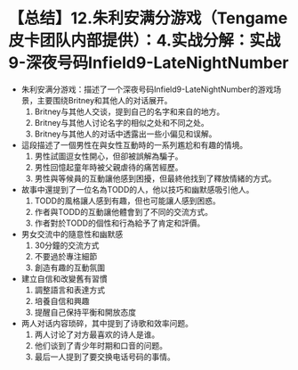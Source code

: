 # 【总结】12.朱利安满分游戏（Tengame皮卡团队内部提供）：4.实战分解：实战9-深夜号码Infield9-LateNightNumber

-   朱利安满分游戏：描述了一个深夜号码Infield9-LateNightNumber的游戏场景，主要围绕Britney和其他人的对话展开。
    1.  Britney与其他人交谈，提到自己的名字和来自的地方。
    2.  Britney与其他人讨论名字的相似之处和不同之处。
    3.  Britney与其他人的对话中透露出一些小偏见和误解。
-   這段描述了一個男性在與女性互動時的一系列尷尬和有趣的情境。
    1.  男性試圖逗女性開心，但卻被誤解為騙子。
    2.  男性回憶起童年時被父親虐待的痛苦經歷。
    3.  男性與等候員的互動讓他感到困擾，但最終他找到了釋放情緒的方式。
-   故事中還提到了一位名為TODD的人，他以技巧和幽默感吸引他人。
    1.  TODD的風格讓人感到有趣，但也可能讓人感到困惑。
    2.  作者與TODD的互動讓他體會到了不同的交流方式。
    3.  作者對於TODD的個性和行為給予了肯定和評價。
-   男女交流中的隨意性和幽默感
    1.  30分鐘的交流方式
    2.  不要過於專注細節
    3.  創造有趣的互動氛圍
-   建立自信和改變舊有習慣
    1.  調整語言和表達方式
    2.  培養自信和興趣
    3.  提醒自己保持平衡和開放态度
-   两人对话内容琐碎，其中提到了诗歌和效率问题。
    1.  两人讨论了对方最喜欢的诗人是谁。
    2.  他们谈到了青少年时期和口音的问题。
    3.  最后一人提到了要交换电话号码的事情。